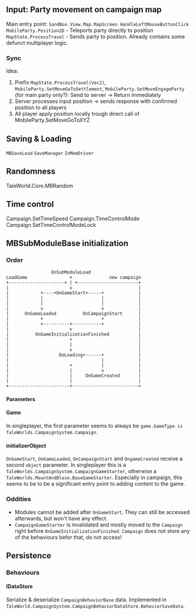 ## Input: Party movement on campaign map
Main entry point: `SandBox.View.Map.MapScreen HandleLeftMouseButtonClick`
`MobileParty.Position2D` - Teleports party directly to position
`MapState.ProcessTravel` - Sends party to position. Already contains some defunct multiplayer logic.

### Sync
Idea:
1. Prefix `MapState.ProcessTravel(Vec2)`, `MobileParty.SetMoveGoToSettlement`, `MobileParty.SetMoveEngageParty` (for main party only?): Send to server -> Return immediately
2. Server processes input position -> sends response with confirmed position to all players
3. All player apply position locally trough direct call of MobileParty.SetMoveGoToXYZ

## Saving & Loading
`MBSaveLoad`
`SaveManager`
`InMemDriver`

## Randomness
TaleWorld.Core.MBRandom

## Time control
Campaign.SetTimeSpeed
Campaign.TimeControlMode
Campaign.SetTimeControlModeLock

## MBSubModuleBase initialization
### Order
```
                 OnSubModuleLoad
LoadGame                +              new campaign
+---------------------+ | +-----------------------+
|                       v                         |
|            +----+OnGameStart+-----+             |
|            |                      |             |
|            |                      |             |
|            v                      v             |
|      OnGameLoaded          OnCampaignStart      |
|            +                      +             |
|            +----------+-----------+             |
|                       v                         |
|          OnGameInitializationFinished           |
|                       +                         |
|                       |                         |
|                       v                         |
|                   DoLoading+------+             |
|                                   |             |
|                       +           |             |
|                       |           v             |
|                       |     OnGameCreated       |
|                       |                         |
+-----------------------+-------------------------+
```
#### Parameters
#### Game
In singleplayer, the first parameter seems to always be `game.GameType is TaleWorlds.CampaignSystem.Campaign`. 
#### initializerObject
`OnGameStart`, `OnGameLoaded`, `OnCampaignStart` and `OngameCreated` receive a second `object` parameter. In singleplayer this is a `TaleWorlds.CampaignSystem.CampaignGameStarter`, otherwise a `TaleWorlds.MountAndBlase.BaseGameStarter`. Especially in campaign, this seems to be to be a significant entry point to adding content to the game.
### Oddities
- Modules cannot be added after `OnGameStart`. They can still be accessed afterwards, but won't have any effect.
- `CampaignGameStarter` is invalidated and mostly moved to the `Campaign` right before `OnGameInitializationFinished`. `Campaign` does not store any of the behaviours befor that, do not access!
## Persistence
### Behaviours
#### IDataStore
Serialize & deserialize `CampaignBehaviorBase` data. Implemented in `TaleWorld.CampaignSystem.CampaignBehaviorDataStore.BehaviorSaveData`.